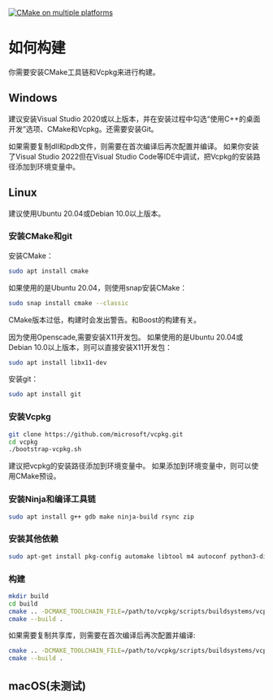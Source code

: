 ﻿[![CMake on multiple platforms](https://github.com/hsmbanlance/HsBaSlicer/actions/workflows/cmake-multi-platform.yml/badge.svg)](https://github.com/hsmbanlance/HsBaSlicer/actions/workflows/cmake-multi-platform.yml)

# 如何构建

你需要安装CMake工具链和Vcpkg来进行构建。

## Windows

建议安装Visual Studio 2020或以上版本，并在安装过程中勾选“使用C++的桌面开发”选项、CMake和Vcpkg。还需要安装Git。

如果需要复制dll和pdb文件，则需要在首次编译后再次配置并编译。
如果你安装了Visual Studio 2022但在Visual Studio Code等IDE中调试，把Vcpkg的安装路径添加到环境变量中。

## Linux

建议使用Ubuntu 20.04或Debian 10.0以上版本。

### 安装CMake和git

安装CMake：

```bash
sudo apt install cmake
```

如果使用的是Ubuntu 20.04，则使用snap安装CMake：

```bash
sudo snap install cmake --classic
```

CMake版本过低，构建时会发出警告。和Boost的构建有关。

因为使用Openscade,需要安装X11开发包。
如果使用的是Ubuntu 20.04或Debian 10.0以上版本，则可以直接安装X11开发包：
```bash
sudo apt install libx11-dev
```

安装git：

```bash
sudo apt install git
```

### 安装Vcpkg

```bash
git clone https://github.com/microsoft/vcpkg.git
cd vcpkg
./bootstrap-vcpkg.sh
```

建议把vcpkg的安装路径添加到环境变量中。
如果添加到环境变量中，则可以使用CMake预设。

### 安装Ninja和编译工具链

```bash
sudo apt install g++ gdb make ninja-build rsync zip
```

### 安装其他依赖

```bash
sudo apt-get install pkg-config automake libtool m4 autoconf python3-distutils libx11-dev mesa-common-dev
```

### 构建

```bash
mkdir build
cd build
cmake .. -DCMAKE_TOOLCHAIN_FILE=/path/to/vcpkg/scripts/buildsystems/vcpkg.cmake
cmake --build .
```

如果需要复制共享库，则需要在首次编译后再次配置并编译:

```bash
cmake .. -DCMAKE_TOOLCHAIN_FILE=/path/to/vcpkg/scripts/buildsystems/vcpkg.cmake -DBUILD_SHARED_LIBS=ON
cmake --build .
```

## macOS(未测试)
